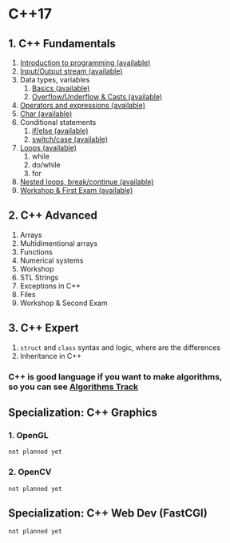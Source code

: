 # C++17

## 1. C++ Fundamentals
1. <a href="http://infocourse.techedu.bg/courses/C++/videos/Introduction+to+C%2b%2b">Introduction to programming (available)</a>
2. <a href="http://infocourse.techedu.bg/courses/C++/videos/IO%20Stream">Input/Output stream (available)</a>
3. Data types, variables
	1. <a href="http://infocourse.techedu.bg/courses/C++/videos/DataTypesVariables">Basics (available)</a>
	2. <a href="http://infocourse.techedu.bg/courses/C++/videos/OverUnderCast">Overflow/Underflow & Casts (available)</a>
4. <a href="http://infocourse.techedu.bg/courses/C++/videos/OverUnderCast">Operators and expressions (available)</a>
5. <a href="http://infocourse.techedu.bg/courses/C++1/videos/chars">Char (available)</a>
6. Conditional statements
	1. <a href="http://infocourse.techedu.bg/courses/C++1/videos/if-else">if/else (available)</a>
	2. <a href="http://infocourse.techedu.bg/courses/C++1/videos/switch-case">switch/case (available)</a>
7. <a href="http://infocourse.techedu.bg/courses/C++1/videos/LoopsOperators">Loops (available)</a>
	1. while
	2. do/while
	3. for
8. <a href="http://infocourse.techedu.bg/courses/C++1/videos/NestedLoops">Nested loops, break/continue (available)</a>
9. <a href="http://infocourse.techedu.bg/courses/C++1/videos/LoopsWorkshop">Workshop & First Exam (available)</a>

## 2. C++ Advanced
1. Arrays
2. Multidimentional arrays
3. Functions
4. Numerical systems
5. Workshop
6. STL Strings
7. Exceptions in C++
8. Files
9. Workshop & Second Exam

## 3. C++ Expert
1. ``struct`` and ``class``
	syntax and logic, where are the differences
2. Inheritance in C++

### C++ is good language if you want to make algorithms,<br>so you can see <a href="http://infocourse.techedu.bg/tracks/Algorithms">Algorithms Track</a>

## Specialization: C++ Graphics
### 1. OpenGL
	not planned yet
### 2. OpenCV
	not planned yet

## Specialization: C++ Web Dev (FastCGI)
	not planned yet
